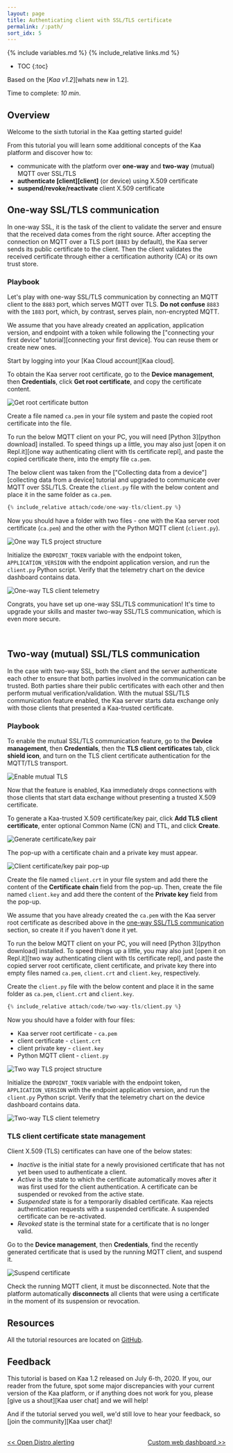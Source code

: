 ```yaml
---
layout: page
title: Authenticating client with SSL/TLS certificate
permalink: /:path/
sort_idx: 5
---
```


{% include variables.md %}
{% include_relative links.md %}

* TOC
{:toc}

Based on the [*Kaa v1.2*][whats new in 1.2].

Time to complete: *10 min*.


<!-- TODO: add video link

<div align="center">
  <iframe width="640" height="385" src="https://www.youtube.com/" frameborder="0"
          allow="accelerometer; autoplay; encrypted-media; gyroscope; picture-in-picture" allowfullscreen></iframe>
</div> --->


## Overview

Welcome to the sixth tutorial in the Kaa getting started guide!

From this tutorial you will learn some additional concepts of the Kaa platform and discover how to:

* communicate with the platform over **one-way** and **two-way** (mutual) MQTT over SSL/TLS
* **authenticate [client][client]** (or device) using X.509 certificate
* **suspend/revoke/reactivate** client X.509 certificate


<a id="one-way-ssl-tls-communication-anchor"></a>
## One-way SSL/TLS communication

In one-way SSL, it is the task of the client to validate the server and ensure that the received data comes from the right source.
After accepting the connection on MQTT over a TLS port (`8883` by default), the Kaa server sends its public certificate to the client.
Then the client validates the received certificate through either a certification authority (CA) or its own trust store.


### Playbook

Let's play with one-way SSL/TLS communication by connecting an MQTT client to the `8883` port, which serves MQTT over TLS.
**Do not confuse** `8883` with the `1883` port, which, by contrast, serves plain, non-encrypted MQTT.

We assume that you have already created an application, application version, and endpoint with a token while following the ["connecting your first device" tutorial][connecting your first device].
You can reuse them or create new ones.

Start by logging into your [Kaa Cloud account][Kaa cloud].

To obtain the Kaa server root certificate, go to the **Device management**, then **Credentials**, click **Get root certificate**, and copy the certificate content.

![Get root certificate button](attach/img/get-root-certificate.png)

Create a file named `ca.pem` in your file system and paste the copied root certificate into the file.

To run the below MQTT client on your PC, you will need [Python 3][python download] installed.
To speed things up a little, you may also just [open it on Repl.it][one way authenticating client with tls certificate repl], and paste the copied certificate there, into the empty file `ca.pem`.

The below client was taken from the ["Collecting data from a device"][collecting data from a device] tutorial and upgraded to communicate over MQTT over SSL/TLS.
Create the `client.py` file with the below content and place it in the same folder as `ca.pem`.

```python
{% include_relative attach/code/one-way-tls/client.py %}
```

Now you should have a folder with two files - one with the Kaa server root certificate (`ca.pem`) and the other with the Python MQTT client (`client.py`).

![One way TLS project structure](attach/img/one-way-tls-project-structure.png)

Initialize the `ENDPOINT_TOKEN` variable with the endpoint token, `APPLICATION_VERSION` with the endpoint application version, and run the `client.py` Python script.
Verify that the telemetry chart on the device dashboard contains data.

![One-way TLS client telemetry](attach/img/one-way-tls-client-telemetry.png)

Congrats, you have set up one-way SSL/TLS communication!
It's time to upgrade your skills and master two-way SSL/TLS communication, which is even more secure.

<br/>


## Two-way (mutual) SSL/TLS communication

In the case with two-way SSL, both the client and the server authenticate each other to ensure that both parties involved in the communication can be trusted.
Both parties share their public certificates with each other and then perform mutual verification/validation.
With the mutual SSL/TLS communication feature enabled, the Kaa server starts data exchange only with those clients that presented a Kaa-trusted certificate.


### Playbook

To enable the mutual SSL/TLS communication feature, go to the **Device management**, then **Credentials**, then the **TLS client certificates** tab, click **shield icon**, and turn on the TLS client certificate authentication for the MQTT/TLS transport.

![Enable mutual TLS](attach/img/enable-mutual-tls.png)

Now that the feature is enabled, Kaa immediately drops connections with those clients that start data exchange without presenting a trusted X.509 certificate.

To generate a Kaa-trusted X.509 certificate/key pair, click **Add TLS client certificate**, enter optional Common Name (CN) and TTL, and click **Create**.

![Generate certificate/key pair](attach/img/generate-certificate-key-pair.png)

The pop-up with a certificate chain and a private key must appear.

![Client certificate/key pair pop-up](attach/img/client-certificate-key-pair-pop-up.png)

Create the file named `client.crt` in your file system and add there the content of the **Certificate chain** field from the pop-up.
Then, create the file named `client.key` and add there the content of the **Private key** field from the pop-up.

We assume that you have already created the `ca.pem` with the Kaa server root certificate as described above in the [one-way SSL/TLS communication](#one-way-ssl-tls-communication-anchor) section, so create it if you haven't done it yet.

To run the below MQTT client on your PC, you will need [Python 3][python download] installed.
To speed things up a little, you may also just [open it on Repl.it][two way authenticating client with tls certificate repl], and paste the copied server root certificate, client certificate, and private key there into empty files named `ca.pem`, `client.crt` and `client.key`, respectively.

Create the `client.py` file with the below content and place it in the same folder as `ca.pem`, `client.crt` and `client.key`.

```python
{% include_relative attach/code/two-way-tls/client.py %}
```

Now you should have a folder with four files:
* Kaa server root certificate - `ca.pem`
* client certificate - `client.crt`
* client private key - `client.key`
* Python MQTT client - `client.py`

![Two way TLS project structure](attach/img/two-way-tls-project-structure.png)

Initialize the `ENDPOINT_TOKEN` variable with the endpoint token, `APPLICATION_VERSION` with the endpoint application version, and run the `client.py` Python script.
Verify that the telemetry chart on the device dashboard contains data.

![Two-way TLS client telemetry](attach/img/two-way-tls-client-telemetry.png)


### TLS client certificate state management

Client X.509 (TLS) certificates can have one of the below states:

* _Inactive_ is the initial state for a newly provisioned certificate that has not yet been used to authenticate a client.
* _Active_ is the state to which the certificate automatically moves after it was first used for the client authentication. 
A certificate can be suspended or revoked from the active state.
* _Suspended_ state is for a temporarily disabled certificate. 
Kaa rejects authentication requests with a suspended certificate. 
A suspended certificate can be re-activated.
* _Revoked_ state is the terminal state for a certificate that is no longer valid.

Go to the **Device management**, then **Credentials**, find the recently generated certificate that is used by the running MQTT client, and suspend it.

![Suspend certificate](attach/img/suspend-certificate.png)

Check the running MQTT client, it must be disconnected.
Note that the platform automatically **disconnects** all clients that were using a certificate in the moment of its suspension or revocation.


## Resources

All the tutorial resources are located on [GitHub][code url].


## Feedback

This tutorial is based on Kaa 1.2 released on July 6-th, 2020.
If you, our reader from the future, spot some major discrepancies with your current version of the Kaa platform, or if anything does not work for you, please [give us a shout][Kaa user chat] and we will help!

And if the tutorial served you well, we'd still love to hear your feedback, so [join the community][Kaa user chat]!

<br/>
<div style="display: flex; justify-content: space-between;">
<div>
<a class="free_trial__button" href="{{open_distro_alerting}}"><< Open Distro alerting</a>
</div>
<div>
<a class="free_trial__button" href="{{custom_web_dashboard}}">Custom web dashboard >></a>
</div>
</div>

[code url]: https://github.com/kaaproject/kaa/tree/rel_1.2.0/doc/Tutorials/getting-started/tls-certificate-client-communication/attach/code
